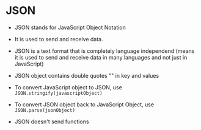 # JSON

- JSON stands for JavaScript Object Notation

- It is used to send and receive data. 

- JSON is a text format that is completely language independend (means it is used to send and receive data in many languages and not just in JavaScript)

- JSON object contains double quotes "" in key and values

- To convert JavaScript object to JSON, use <code>JSON.stringify(javascriptObject) </code>

- To convert JSON object back to JavaScript Object, use <code>JSON.parse(jsonObject) </code>

- JSON doesn't send functions